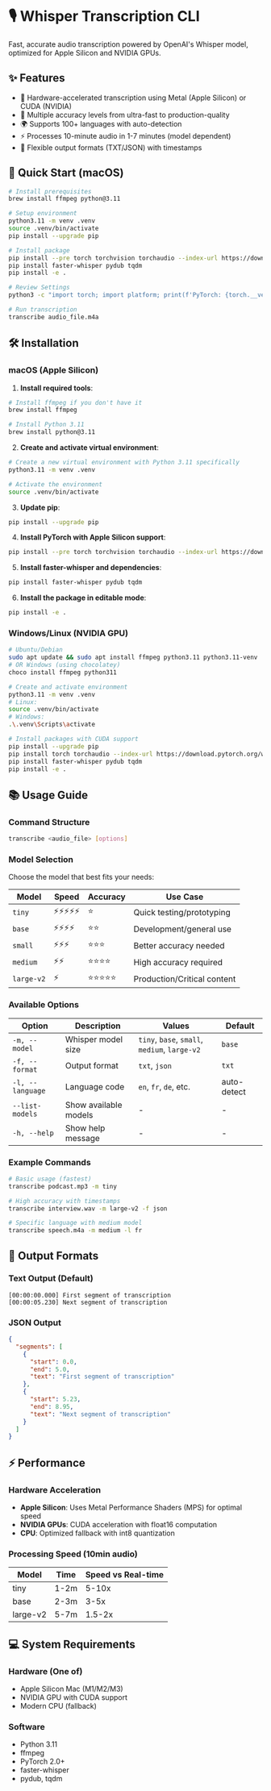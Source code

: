 # 🎙️ Whisper Transcription CLI

Fast, accurate audio transcription powered by OpenAI's Whisper model, optimized for Apple Silicon and NVIDIA GPUs.

## ✨ Features
- 🚀 Hardware-accelerated transcription using Metal (Apple Silicon) or CUDA (NVIDIA)
- 🎯 Multiple accuracy levels from ultra-fast to production-quality
- 🌍 Supports 100+ languages with auto-detection
- ⚡ Processes 10-minute audio in 1-7 minutes (model dependent)
- 📝 Flexible output formats (TXT/JSON) with timestamps

## 🚀 Quick Start (macOS)
```bash
# Install prerequisites
brew install ffmpeg python@3.11

# Setup environment
python3.11 -m venv .venv
source .venv/bin/activate
pip install --upgrade pip

# Install package
pip install --pre torch torchvision torchaudio --index-url https://download.pytorch.org/whl/nightly/cpu
pip install faster-whisper pydub tqdm
pip install -e .

# Review Settings
python3 -c "import torch; import platform; print(f'PyTorch: {torch.__version__}'); print(f'Architecture: {platform.machine()}'); print(f'MPS available: {torch.backends.mps.is_available()}')"

# Run transcription
transcribe audio_file.m4a
```

## 🛠️ Installation 

### macOS (Apple Silicon)

1. **Install required tools**:
```bash
# Install ffmpeg if you don't have it
brew install ffmpeg

# Install Python 3.11
brew install python@3.11
```

2. **Create and activate virtual environment**:
```bash
# Create a new virtual environment with Python 3.11 specifically
python3.11 -m venv .venv

# Activate the environment
source .venv/bin/activate
```

3. **Update pip**:
```bash
pip install --upgrade pip
```

4. **Install PyTorch with Apple Silicon support**:
```bash
pip install --pre torch torchvision torchaudio --index-url https://download.pytorch.org/whl/nightly/cpu
```

5. **Install faster-whisper and dependencies**:
```bash
pip install faster-whisper pydub tqdm
```

6. **Install the package in editable mode**:
```bash
pip install -e .
```

### Windows/Linux (NVIDIA GPU)
```bash
# Ubuntu/Debian
sudo apt update && sudo apt install ffmpeg python3.11 python3.11-venv
# OR Windows (using chocolatey)
choco install ffmpeg python311

# Create and activate environment
python3.11 -m venv .venv
# Linux:
source .venv/bin/activate
# Windows:
.\.venv\Scripts\activate

# Install packages with CUDA support
pip install --upgrade pip
pip install torch torchaudio --index-url https://download.pytorch.org/whl/cu118
pip install faster-whisper pydub tqdm
pip install -e .
```

## 📚 Usage Guide

### Command Structure
```bash
transcribe <audio_file> [options]
```

### Model Selection
Choose the model that best fits your needs:

| Model    | Speed      | Accuracy   | Use Case                    |
|----------|------------|------------|----------------------------|
| `tiny`   | ⚡⚡⚡⚡⚡ | ⭐        | Quick testing/prototyping   |
| `base`   | ⚡⚡⚡⚡  | ⭐⭐      | Development/general use     |
| `small`  | ⚡⚡⚡    | ⭐⭐⭐    | Better accuracy needed      |
| `medium` | ⚡⚡      | ⭐⭐⭐⭐  | High accuracy required      |
| `large-v2`| ⚡        | ⭐⭐⭐⭐⭐| Production/Critical content |

### Available Options
| Option | Description | Values | Default |
|--------|-------------|---------|---------|
| `-m, --model` | Whisper model size | `tiny`, `base`, `small`, `medium`, `large-v2` | `base` |
| `-f, --format` | Output format | `txt`, `json` | `txt` |
| `-l, --language` | Language code | `en`, `fr`, `de`, etc. | auto-detect |
| `--list-models` | Show available models | - | - |
| `-h, --help` | Show help message | - | - |

### Example Commands
```bash
# Basic usage (fastest)
transcribe podcast.mp3 -m tiny

# High accuracy with timestamps
transcribe interview.wav -m large-v2 -f json

# Specific language with medium model
transcribe speech.m4a -m medium -l fr
```

## 📝 Output Formats

### Text Output (Default)
```
[00:00:00.000] First segment of transcription
[00:00:05.230] Next segment of transcription
```

### JSON Output
```json
{
  "segments": [
    {
      "start": 0.0,
      "end": 5.0,
      "text": "First segment of transcription"
    },
    {
      "start": 5.23,
      "end": 8.95,
      "text": "Next segment of transcription"
    }
  ]
}
```

## ⚡ Performance

### Hardware Acceleration
- **Apple Silicon**: Uses Metal Performance Shaders (MPS) for optimal speed
- **NVIDIA GPUs**: CUDA acceleration with float16 computation
- **CPU**: Optimized fallback with int8 quantization

### Processing Speed (10min audio)
| Model     | Time  | Speed vs Real-time |
|-----------|-------|-------------------|
| tiny      | 1-2m  | 5-10x            |
| base      | 2-3m  | 3-5x             |
| large-v2  | 5-7m  | 1.5-2x           |

## 💻 System Requirements

### Hardware (One of)
- Apple Silicon Mac (M1/M2/M3)
- NVIDIA GPU with CUDA support
- Modern CPU (fallback)

### Software
- Python 3.11
- ffmpeg
- PyTorch 2.0+
- faster-whisper
- pydub, tqdm
